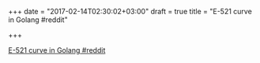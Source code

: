 +++
date = "2017-02-14T02:30:02+03:00"
draft = true
title = "E-521 curve in Golang  #reddit"

+++

<p><a href="https://t.co/7lxcKduCRG">E-521 curve in Golang  #reddit</a></p>
